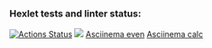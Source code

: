 ### Hexlet tests and linter status:
[![Actions Status](https://github.com/kemallt/php-project-lvl1/workflows/hexlet-check/badge.svg)](https://github.com/kemallt/php-project-lvl1/actions)
<a href="https://codeclimate.com/github/kemallt/php-project-lvl1/maintainability"><img src="https://api.codeclimate.com/v1/badges/54845cf43a5b18a3ac01/maintainability" /></a>
<a href="https://asciinema.org/a/aOT6r2XyMAxjg6lFPJdL9yRrK">Asciinema even</a>
<a href="https://asciinema.org/a/xW0Ran4ubu34eoKK0Zo17c6ch">Asciinema calc</a>